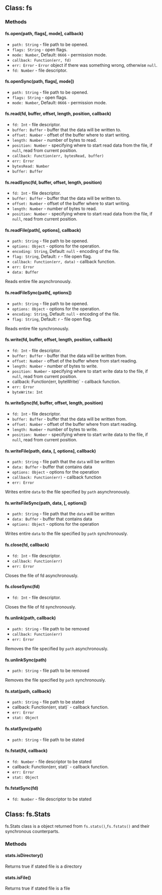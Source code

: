 ## Class: fs


### Methods

#### fs.open(path, flags[, mode], callback)

* `path: String` - file path to be opened.
* `flags: String` - open flags.
* `mode: Number`, Default: `0666` - permission mode.
* `callback: Function(err, fd)`
 * `err: Error` - `Error` object if there was something wrong, otherwise `null`.
 * `fd: Number` - file descriptor.

#### fs.openSync(path, flags[, mode])

* `path: String` - file path to be opened.
* `flags: String` - open flags.
* `mode: Number`, Default: `0666` - permission mode.

#### fs.read(fd, buffer, offset, length, position, callback)

* `fd: Int` - file descriptor.
* `buffer: Buffer` - buffer that the data will be written to.
* `offset: Number` - offset of the buffer where to start writing.
* `length: Number` - number of bytes to read.
* `position: Number` - specifying where to start read data from the file, if `null`, read from current position.
* `callback: Function(err, bytesRead, buffer) `
 * `err: Error`
 * `bytesRead: Number`
 * `buffer: Buffer`

#### fs.readSync(fd, buffer, offset, length, position)

* `fd: Int` - file descriptor.
* `buffer: Buffer` - buffer that the data will be written to.
* `offset: Number` - offset of the buffer where to start writing.
* `length: Number` - number of bytes to read.
* `position: Number` - specifying where to start read data from the file, if `null`, read from current position.

#### fs.readFile(path[, options], callback)

* `path: String` - file path to be opened.
* `options: Object` - options for the operation.
 * `encoding: String`, Default: `null` - encoding of the file.
 * `flag: String`, Default: `r` - file open flag.
* `callback: Function(err, data)` - callback function.
 * `err: Error`
 * `data: Buffer`

Reads entire file asynchronously.

#### fs.readFileSync(path[, options])

* `path: String` - file path to be opened.
* `options: Object` - options for the operation.
 * `encoding: String`, Default: `null` - encoding of the file.
 * `flag: String`, Default: `r` - file open flag.

Reads entire file synchronously.

#### fs.write(fd, buffer, offset, length, position, callback)

* `fd: Int` - file descriptor.
* `buffer: Buffer` - buffer that the data will be written from.
* `offset: Number` - offset of the buffer where from start reading.
* `length: Number` - number of bytes to write.
* `position: Number` - specifying where to start write data to the file, if `null`, read from current position.
* callback: Function(err, byteWrite)` - callback function.
 * `err: Error`
 * `byteWrite: Int`

#### fs.writeSync(fd, buffer, offset, length, position)

* `fd: Int` - file descriptor.
* `buffer: Buffer` - buffer that the data will be written from.
* `offset: Number` - offset of the buffer where from start reading.
* `length: Number` - number of bytes to write.
* `position: Number` - specifying where to start write data to the file, if `null`, read from current position.

#### fs.writeFile(path, data, [, options], callback)

* `path: String` - file path that the `data` will be written
* `data: Buffer` - buffer that contains data
* `options: Object` - options for the operation
* `callback: Function(err)` - callback function
 * `err: Error`

Writes entire `data` to the file specified by `path` asynchronously.

#### fs.writeFileSync(path, data, [, options])

* `path: String` - file path that the `data` will be written
* `data: Buffer` - buffer that contains data
* `options: Object` - options for the operation

Writes entire `data` to the file specified by `path` synchronously.

#### fs.close(fd, callback)

* `fd: Int` - file descriptor.
* `callback: Function(err) `
 * `err: Error`

Closes the file of fd asynchronously.

#### fs.closeSync(fd)

* `fd: Int` - file descriptor.

Closes the file of fd synchronously.

#### fs.unlink(path, callback)

* `path: String` - file path to be removed
* `callback: Function(err) `
 * `err: Error`

Removes the file specified by `path` asynchronously.

#### fs.unlinkSync(path)

* `path: String` - file path to be removed

Removes the file specified by `path` synchronously.

#### fs.stat(path, callback)

* `path: String` - file path to be stated
* callback: Function(err, stat)` - callback function.
 * `err: Error`
 * `stat: Object`

#### fs.statSync(path)

* `path: String` - file path to be stated

#### fs.fstat(fd, callback)

* `fd: Number` - file descriptor to be stated
* callback: Function(err, stat)` - callback function.
 * `err: Error`
 * `stat: Object`

#### fs.fstatSync(fd)

* `fd: Number` - file descriptor to be stated

## Class: fs.Stats

fs.Stats class is a object returned from ```fs.stats()```,```fs.fstats()``` and their synchronous counterparts.

### Methods

#### stats.isDirectory()

Returns true if stated file is a directory

#### stats.isFile()

Returns true if stated file is a file
